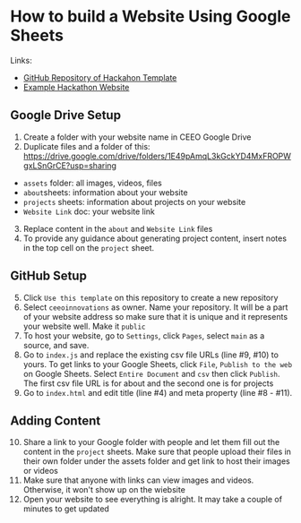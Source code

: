 # How to build a Website Using Google Sheets #

Links:
* [GitHub Repository of Hackahon Template](https://github.com/ceeoinnovations/hackathon-template)
* [Example Hackathon Website](https://ceeoinnovations.github.io/hackathon/)

## Google Drive Setup ##
1. Create a folder with your website name in CEEO Google Drive
2. Duplicate files and a folder of this: https://drive.google.com/drive/folders/1E49pAmqL3kGckYD4MxFROPWgxLSnGrCE?usp=sharing 
* `assets` folder: all images, videos, files
* `about`sheets: information about your website
* `projects` sheets: information about projects on your website
* `Website Link` doc: your website link
3. Replace content in the `about` and `Website Link` files
4. To provide any guidance about generating project content, insert notes in the top cell on the `project` sheet.

## GitHub Setup ##
5. Click `Use this template` on this repository to create a new repository 
6. Select `ceeoinnovations` as owner. Name your repository. It will be a part of your website address so make sure that it is unique and it represents your website well. Make it `public`
7. To host your website, go to `Settings`, click `Pages`, select `main` as a source, and save.
8. Go to `index.js` and replace the existing csv file URLs (line #9, #10) to yours. To get links to your Google Sheets, click `File`, `Publish to the web` on Google Sheets. Select `Entire Document` and `csv` then click `Publish`. The first csv file URL is for about and the second one is for projects
9. Go to `index.html` and edit title (line #4) and meta property (line #8 - #11). 

## Adding Content ##
10. Share a link to your Google folder with people and let them fill out the content in the `project` sheets. Make sure that people upload their files in their own folder under the assets folder and get link to host their images or videos
11. Make sure that anyone with links can view images and videos. Otherwise, it won't show up on the wiebsite
12. Open your website to see everything is alright. It may take a couple of minutes to get updated

